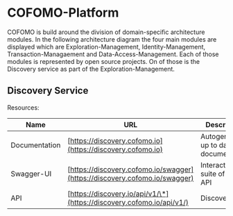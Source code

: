 # COFOMO-Platform
COFOMO is build around the division of domain-specific architecture modules. In the following architecture diagram the four main modules are displayed which are Exploration-Management, Identity-Management, Transaction-Managaement and Data-Access-Management. Each of those modules is represented by open source projects. On of those is the Discovery service as part of the Exploration-Management.

## Discovery Service
Resources:

| Name          | URL                                       | Description                     |
|---------------|-------------------------------------------| --------------------------------|
| Documentation | [https://discovery.cofomo.io](https://discovery.cofomo.io) | Autogenerated up to date API documentation|
| Swagger-UI    | [https://discovery.cofomo.io/swagger](https://discovery.cofomo.io/swagger) | Interactive test suite of the API|
| API           | [https://discovery.io/api/v1/\*](https://discovery.cofomo.io/api/v1/)     | Discovery API|

